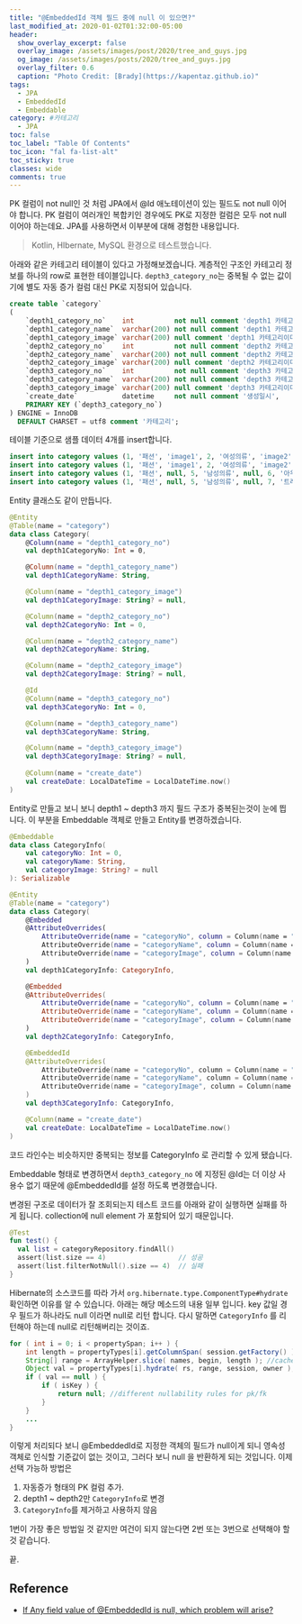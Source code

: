 ```yaml
---
title: "@EmbeddedId 객체 필드 중에 null 이 있으면?"
last_modified_at: 2020-01-02T01:32:00-05:00
header:
  show_overlay_excerpt: false
  overlay_image: /assets/images/post/2020/tree_and_guys.jpg
  og_image: /assets/images/posts/2020/tree_and_guys.jpg
  overlay_filter: 0.6
  caption: "Photo Credit: [Brady](https://kapentaz.github.io)"
tags:
  - JPA
  - EmbeddedId
  - Embeddable
category: #카테고리
  - JPA
toc: false
toc_label: "Table Of Contents"
toc_icon: "fal fa-list-alt"
toc_sticky: true
classes: wide
comments: true
---
```



PK 컬럼이 not null인 것 처럼 JPA에서 @Id 애노테이션이 있는 필드도 not null 이어야 합니다. PK 컬럼이 여러개인 복합키인 경우에도 PK로 지정한 컬럼은 모두 not null 이어야 하는데요. JPA를 사용하면서 이부분에 대해 경험한 내용입니다.

> Kotlin, HIbernate, MySQL 환경으로 테스트했습니다.

아래와 같은 카테고리 테이블이 있다고 가정해보겠습니다. 계층적인 구조인 카테고리 정보를 하나의 row로 표현한 테이블입니다. `depth3_category_no`는 중복될 수 없는 값이기에 별도 자동 증가 컬럼 대신 PK로 지정되어 있습니다.

```sql
create table `category`
(
    `depth1_category_no`    int          not null comment 'depth1 카테고리번호',
    `depth1_category_name`  varchar(200) not null comment 'depth1 카테고리이름',
    `depth1_category_image` varchar(200) null comment 'depth1 카테고리이미지',
    `depth2_category_no`    int          not null comment 'depth2 카테고리번호',
    `depth2_category_name`  varchar(200) not null comment 'depth2 카테고리이름',
    `depth2_category_image` varchar(200) null comment 'depth2 카테고리이미지',
    `depth3_category_no`    int          not null comment 'depth3 카테고리번호',
    `depth3_category_name`  varchar(200) not null comment 'depth3 카테고리이름',
    `depth3_category_image` varchar(200) null comment 'depth3 카테고리이미지',
    `create_date`           datetime     not null comment '생성일시',
    PRIMARY KEY (`depth3_category_no`)
) ENGINE = InnoDB
  DEFAULT CHARSET = utf8 comment '카테고리';
```
테이블 기준으로 샘플 데이터 4개를 insert합니다.
```sql
insert into category values (1, '패션', 'image1', 2, '여성의류', 'image2', 3, '바지', 'image3', now());
insert into category values (1, '패션', 'image1', 2, '여성의류', 'image2', 4, '티셔츠', 'image4', now());
insert into category values (1, '패션', null, 5, '남성의류', null, 6, '아우터', null, now());
insert into category values (1, '패션', null, 5, '남성의류', null, 7, '트레이닝복', null, now());
``` 
Entity 클래스도 같이 만듭니다.

```kotlin
@Entity
@Table(name = "category")
data class Category(
    @Column(name = "depth1_category_no")
    val depth1CategoryNo: Int = 0,

    @Column(name = "depth1_category_name")
    val depth1CategoryName: String,

    @Column(name = "depth1_category_image")
    val depth1CategoryImage: String? = null,

    @Column(name = "depth2_category_no")
    val depth2CategoryNo: Int = 0,

    @Column(name = "depth2_category_name")
    val depth2CategoryName: String,

    @Column(name = "depth2_category_image")
    val depth2CategoryImage: String? = null,

    @Id
    @Column(name = "depth3_category_no")
    val depth3CategoryNo: Int = 0,

    @Column(name = "depth3_category_name")
    val depth3CategoryName: String,

    @Column(name = "depth3_category_image")
    val depth3CategoryImage: String? = null,
    
    @Column(name = "create_date")
    val createDate: LocalDateTime = LocalDateTime.now()
)
 ```
Entity로 만들고 보니 보니 depth1 ~ depth3 까지 필드 구조가 중복된는것이 눈에 띕니다.  이 부분을 Embeddable 객체로 만들고 Entity를 변경하겠습니다.
```kotlin
@Embeddable
data class CategoryInfo(
    val categoryNo: Int = 0,
    val categoryName: String,
    val categoryImage: String? = null
): Serializable
```
```kotlin
@Entity
@Table(name = "category")
data class Category(
    @Embedded
    @AttributeOverrides(
        AttributeOverride(name = "categoryNo", column = Column(name = "depth1_category_no")),
        AttributeOverride(name = "categoryName", column = Column(name = "depth1_category_name")),
        AttributeOverride(name = "categoryImage", column = Column(name = "depth1_category_image"))
    )
    val depth1CategoryInfo: CategoryInfo,

    @Embedded
    @AttributeOverrides(
        AttributeOverride(name = "categoryNo", column = Column(name = "depth2_category_no")),
        AttributeOverride(name = "categoryName", column = Column(name = "depth2_category_name")),
        AttributeOverride(name = "categoryImage", column = Column(name = "depth2_category_image"))
    )
    val depth2CategoryInfo: CategoryInfo,

    @EmbeddedId
    @AttributeOverrides(
        AttributeOverride(name = "categoryNo", column = Column(name = "depth3_category_no")),
        AttributeOverride(name = "categoryName", column = Column(name = "depth3_category_name")),
        AttributeOverride(name = "categoryImage", column = Column(name = "depth3_category_image"))
    )
    val depth3CategoryInfo: CategoryInfo,

    @Column(name = "create_date")
    val createDate: LocalDateTime = LocalDateTime.now()
)
```
코드 라인수는 비슷하지만 중복되는 정보를 CategoryInfo 로 관리할 수 있게 됐습니다.

Embeddable 형태로 변경하면서 `depth3_category_no` 에 지정된 @Id는 더 이상 사용수 없기 때문에 @EmbeddedId를 설정 하도록 변경했습니다. 

변경된 구조로 데이터가 잘 조회되는지 테스트 코드를 아래와 같이 실행하면 실패를 하게 됩니다. collection에 null element 가 포함되어 있기 때문입니다.

```kotlin
@Test  
fun test() {  
  val list = categoryRepository.findAll()  
  assert(list.size == 4)                  // 성공  
  assert(list.filterNotNull().size == 4)  // 실패  
}
```

Hibernate의 소스코드를 따라 가서 `org.hibernate.type.ComponentType#hydrate` 확인하면 이유를 알 수 있습니다. 아래는 해당 메소드의 내용 일부 입니다. key 값일 경우 필드가 하나라도 null 이라면 null로 리턴 합니다. 다시 말하면 `CategoryInfo` 를 리턴해야 하는데 null로 리턴해버리는 것이죠.

```java
for ( int i = 0; i < propertySpan; i++ ) {
	int length = propertyTypes[i].getColumnSpan( session.getFactory() );
	String[] range = ArrayHelper.slice( names, begin, length ); //cache this
	Object val = propertyTypes[i].hydrate( rs, range, session, owner );
	if ( val == null ) {
		if ( isKey ) {
			return null; //different nullability rules for pk/fk
		}
	}
	...
}
```
이렇게 처리되다 보니 @EmbeddedId로 지정한 객체의 필드가 null이게 되니 영속성 객체로 인식할 기준값이 없는 것이고, 그러다 보니 null 을 반환하게 되는 것입니다. 
이제 선택 가능하 방법은
1. 자동증가 형태의 PK 컬럼 추가.
2. depth1 ~ depth2만 `CategoryInfo`로 변경
3. `CategoryInfo`를 제거하고 사용하지 않음

1번이 가장 좋은 방법일 것 같지만 여건이 되지 않는다면 2번 또는 3번으로 선택해야 할 것 같습니다.

끝.

## Reference
- [If Any field value of @EmbeddedId is null, which problem will arise?](https://stackoverflow.com/questions/52110754/if-any-field-value-of-embeddedid-is-null-which-problem-will-arise)